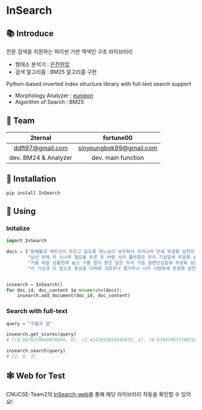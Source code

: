 # InSearch

## 📚 Introduce
전문 검색을 지원하는 파이썬 기반 역색인 구조 라이브러리

- 형태소 분석기 : [은전한잎](http://eunjeon.blogspot.com/)
- 검색 알고리즘 : BM25 알고리즘 구현

Python-based inverted index structure library with full-text search support

- Morphology Analyzer : [eunjeon](http://eunjeon.blogspot.com/)
- Algorithm of Search : BM25

## 🤝 Team

|     2ternal      |   fortune00    |
| :--------------: | :------------: | 
|ddft97@gmail.com|sinyoungbok99@gmail.com|
| dev. BM24 & Analyzer| dev. main function | 

## 🔧 Installation

```
pip install InSearch
```

## 🍏 Using
 
### Initalize
``` python
import InSearch

docs = ["동해물과 백두산이 마르고 닳도록 하느님이 보우하사 우리나라 만세 무궁화 삼천리 화려 강산 대한 사람 대한으로 길이 보전하세",
        "남산 위에 저 소나무 철갑을 두른 듯 바람 서리 불변함은 우리 기상일세 무궁화 삼천리 화려 강산 대한 사람 대한으로 길이 보전하세",
        "가을 하늘 공활한데 높고 구름 없이 밝은 달은 우리 가슴 일편단심일세 무궁화 삼천리 화려 강산 대한 사람 대한으로 길이 보전하세",
        "이 기상과 이 맘으로 충성을 다하여 괴로우나 즐거우나 나라 사랑하세 무궁화 삼천리 화려 강산 대한 사람 대한으로 길이 보전하세"]


insearch = InSearch()
for doc_id, doc_content in enumerate(docs):
    insearch.add_document(doc_id, doc_content)
```

### Search with full-text

``` python
query = "구름과 달"

insearch.get_scores(query)
# [(0.6978270940070869, 0), (2.4242033059345935, 2), (0.6794766371887851, 3)]

insearch.search(query)
# [2, 0, 3]
```


## 🕸 Web for Test 
CNUCSE-Team2의 [InSearch-web](https://github.com/CNUCSE-Team2/InSearch-web)를 통해 해당 라이브러리 작동을 확인할 수 있어요!